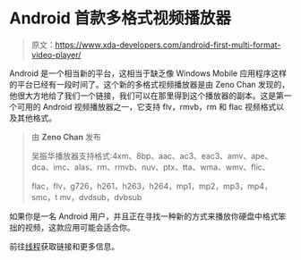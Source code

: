 # Android 首款多格式视频播放器

> 原文：<https://www.xda-developers.com/android-first-multi-format-video-player/>

Android 是一个相当新的平台，这相当于缺乏像 Windows Mobile 应用程序这样的平台已经有一段时间了。这个新的多格式视频播放器是由 Zeno Chan 发现的，他很大方地给了我们一个链接，我们可以在那里得到这个播放器的副本。这是第一个可用的 Android 视频播放器之一，它支持 flv，rmvb，rm 和 flac 视频格式以及其他格式。

> 由 **Zeno Chan** 发布
> 
> 吴振华播放器支持格式:4xm、8bp、aac、ac3、eac3、amv、ape、dca、imc、alas、rm、rmvb、nuv、ptx、tta、wma、wmv、flic、
> 
> flac，flv，g726，h261，h263，h264，mp1，mp2，mp3，mp4，smc，t mv，dvdsub，dvbsub

如果你是一名 Android 用户，并且正在寻找一种新的方式来播放你硬盘中格式笨拙的视频，这款应用可能会适合你。

前往[线程](http://forum.xda-developers.com/showthread.php?t=642713)获取链接和更多信息。